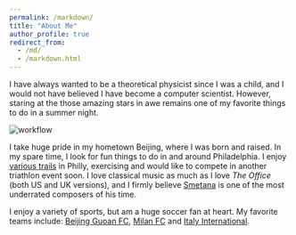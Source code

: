 ```yaml
---
permalink: /markdown/
title: "About Me"
author_profile: true
redirect_from: 
  - /md/
  - /markdown.html
---
```




I have always wanted to be a theoretical physicist since I was a child, and I would not have believed I have become a computer scientist. However, staring at the those amazing stars in awe remains one of my favorite things to do in a summer night.

![workflow](https://chaozhongyinxiang.github.io/images/starry_night_small.png)

I take huge pride in my hometown Beijing, where I was born and raised. In my spare time, I look for fun things to do in and around Philadelphia. I enjoy [various trails](https://www.alltrails.com/parks/us/pennsylvania/fairmount-park) in Philly, exercising and would like to compete in another triathlon event soon. I love classical music as much as I love *The Office* (both US and UK versions), and I firmly believe [Smetana](https://www.youtube.com/watch?v=ZWFwtMWFLdc) is one of the most underrated composers of his time.

I enjoy a variety of sports, but am a huge soccer fan at heart. My favorite teams include: [Beijing Guoan FC](http://www.fcguoan.com/en/), [Milan FC](https://www.acmilan.com/it) and [Italy International](https://www.figc.it/it/home/). 
